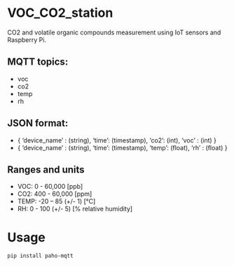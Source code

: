 # VOC_CO2_station
CO2 and volatile organic compounds measurement using IoT sensors and Raspberry Pi.

## MQTT topics:
- voc
- co2
- temp
- rh

## JSON format:
- { ‘device_name’ : (string), ‘time’: (timestamp), ‘co2’: (int), ‘voc’ : (int) }
- { ‘device_name’ : (string), ‘time’: (timestamp), ‘temp’: (float), ‘rh’ : (float) } 

## Ranges and units
- VOC:     0  - 60,000           [ppb] 
- CO2:    400 - 60,000           [ppm] 
- TEMP:   -20 – 85      (+/- 1)  [°C]
- RH:      0  - 100     (+/- 5)  [% relative humidity]  

# Usage
```
pip install paho-mqtt
```
